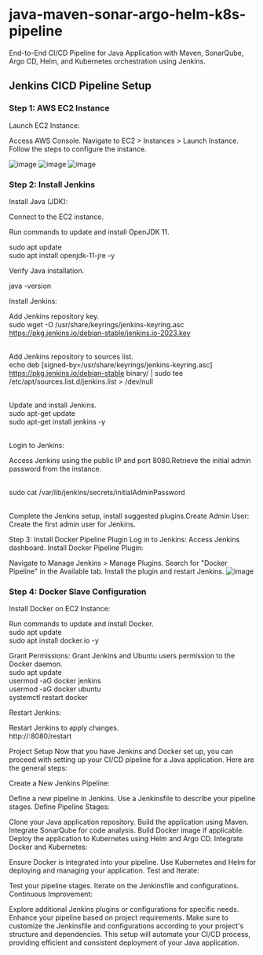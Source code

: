 # java-maven-sonar-argo-helm-k8s-pipeline

End-to-End CI/CD Pipeline for Java Application with Maven, SonarQube, Argo CD, Helm, and Kubernetes orchestration using Jenkins.

## Jenkins CICD Pipeline Setup

### Step 1: AWS EC2 Instance
Launch EC2 Instance:

Access AWS Console.
Navigate to EC2 > Instances > Launch Instance.
Follow the steps to configure the instance.

![image](https://github.com/lakshmir2023/java-maven-sonar-argo-helm-k8s-pipeline/assets/141936877/70464921-49b6-4c61-9be6-40fd2ed2d75f)
![image](https://github.com/lakshmir2023/java-maven-sonar-argo-helm-k8s-pipeline/assets/141936877/680aae96-4d2e-4426-aead-d5f82560a052)
![image](https://github.com/lakshmir2023/java-maven-sonar-argo-helm-k8s-pipeline/assets/141936877/5ea4c009-3a80-4090-88fb-8ef03d0359c1)


### Step 2: Install Jenkins
Install Java (JDK):

Connect to the EC2 instance.

Run commands to update and install OpenJDK 11.

sudo apt update<br>sudo apt install openjdk-11-jre -y

Verify Java installation.

java -version

Install Jenkins:

Add Jenkins repository key.<br>sudo wget -O /usr/share/keyrings/jenkins-keyring.asc \
  https://pkg.jenkins.io/debian-stable/jenkins.io-2023.key
  
<br>Add Jenkins repository to sources list.<br>echo deb [signed-by=/usr/share/keyrings/jenkins-keyring.asc] \
  https://pkg.jenkins.io/debian-stable binary/ | sudo tee \
  /etc/apt/sources.list.d/jenkins.list > /dev/null
  
<br>Update and install Jenkins.<br>sudo apt-get update<br>sudo apt-get install jenkins -y

<br>Login to Jenkins:

Access Jenkins using the public IP and port 8080.Retrieve the initial admin password from the instance.

<br>sudo cat /var/lib/jenkins/secrets/initialAdminPassword

<br>Complete the Jenkins setup, install suggested plugins.Create Admin User: Create the first admin user for Jenkins.

Step 3: Install Docker Pipeline Plugin
Log in to Jenkins:
Access Jenkins dashboard.
Install Docker Pipeline Plugin:

Navigate to Manage Jenkins > Manage Plugins.
Search for "Docker Pipeline" in the Available tab.
Install the plugin and restart Jenkins.
![image](https://github.com/lakshmir2023/java-maven-sonar-argo-helm-k8s-pipeline/assets/141936877/64a29344-65c7-46c0-af26-ccbbbb5ea711)


### Step 4: Docker Slave Configuration
Install Docker on EC2 Instance:

Run commands to update and install Docker.
<br>sudo apt update<br>sudo apt install docker.io -y

Grant Permissions:
Grant Jenkins and Ubuntu users permission to the Docker daemon.
<br>sudo apt update<br>usermod -aG docker jenkins<br>usermod -aG docker ubuntu<br>systemctl restart docker

Restart Jenkins:

Restart Jenkins to apply changes.<br>http://<ec2-instance-public-ip>:8080/restart

Project Setup
Now that you have Jenkins and Docker set up, you can proceed with setting up your CI/CD pipeline for a Java application. Here are the general steps:

Create a New Jenkins Pipeline:

Define a new pipeline in Jenkins.
Use a Jenkinsfile to describe your pipeline stages.
Define Pipeline Stages:

Clone your Java application repository.
Build the application using Maven.
Integrate SonarQube for code analysis.
Build Docker image if applicable.
Deploy the application to Kubernetes using Helm and Argo CD.
Integrate Docker and Kubernetes:

Ensure Docker is integrated into your pipeline.
Use Kubernetes and Helm for deploying and managing your application.
Test and Iterate:

Test your pipeline stages.
Iterate on the Jenkinsfile and configurations.
Continuous Improvement:

Explore additional Jenkins plugins or configurations for specific needs.
Enhance your pipeline based on project requirements.
Make sure to customize the Jenkinsfile and configurations according to your project's structure and dependencies. This setup will automate your CI/CD process, providing efficient and consistent deployment of your Java application.
